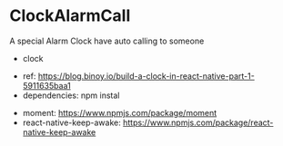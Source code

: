 # ClockAlarmCall
A special Alarm Clock have auto calling to someone

* clock
- ref: https://blog.binoy.io/build-a-clock-in-react-native-part-1-5911635baa1
- dependencies: npm instal <name>
+ moment: https://www.npmjs.com/package/moment
+ react-native-keep-awake: https://www.npmjs.com/package/react-native-keep-awake




